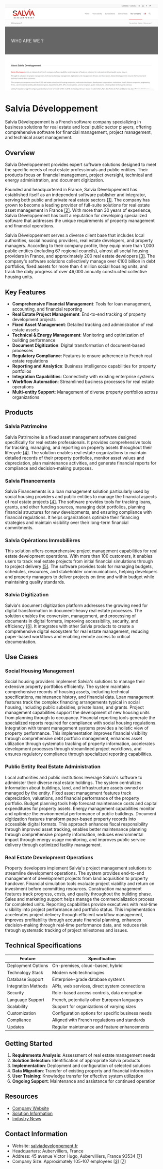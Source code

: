 ![Salvia Développement](assets\salvia-developpement.png)

# Salvia Développement

Salvia Développement is a French software company specializing in business solutions for real estate and local public sector players, offering comprehensive software for financial management, project management, and technical asset management.

## Overview

Salvia Développement provides expert software solutions designed to meet the specific needs of real estate professionals and public entities. Their products focus on financial management, project oversight, technical and energy administration, and document digitization.

Founded and headquartered in France, Salvia Développement has established itself as an independent software publisher and integrator, serving both public and private real estate sectors [[1]](https://www.salviadeveloppement.fr/en/who-are-we/). The company has grown to become a leading provider of full-suite solutions for real estate asset management in France [[2]](https://argos.fund/argos-wityu-announces-the-divestment-of-the-salvia-group/). With more than 30 years of experience, Salvia Développement has built a reputation for developing specialized software that addresses the unique requirements of property management and financial operations.

Salvia Développement serves a diverse client base that includes local authorities, social housing providers, real estate developers, and property managers. According to their company profile, they equip more than 1,000 public entities (including 67 regional councils), almost all social housing providers in France, and approximately 200 real estate developers [[3]](https://www.linkedin.com/company/salvia-d-veloppement/). The company's software solutions collectively manage over €100 billion in debt portfolios, fixed assets for more than 4 million social housing units, and track the daily progress of over 46,000 annually constructed collective housing units.

## Key Features

- **Comprehensive Financial Management**: Tools for loan management, accounting, and financial reporting
- **Real Estate Project Management**: End-to-end tracking of property development projects
- **Fixed Asset Management**: Detailed tracking and administration of real estate assets
- **Technical & Energy Management**: Monitoring and optimization of building performance
- **Document Digitization**: Digital transformation of document-based processes
- **Regulatory Compliance**: Features to ensure adherence to French real estate regulations
- **Reporting and Analytics**: Business intelligence capabilities for property portfolios
- **Integration Capabilities**: Connectivity with existing enterprise systems
- **Workflow Automation**: Streamlined business processes for real estate operations
- **Multi-entity Support**: Management of diverse property portfolios across organizations

## Products

### Salvia Patrimoine

Salvia Patrimoine is a fixed asset management software designed specifically for real estate professionals. It provides comprehensive tools for tracking, managing, and reporting on property assets throughout their lifecycle [[4]](https://www.crunchbase.com/organization/salvia-d%C3%A9veloppement). The solution enables real estate organizations to maintain detailed records of their property portfolios, monitor asset values and depreciation, plan maintenance activities, and generate financial reports for compliance and decision-making purposes.

### Salvia Financements

Salvia Financements is a loan management solution particularly used by social housing providers and public entities to manage the financial aspects of real estate projects [[4]](https://www.crunchbase.com/organization/salvia-d%C3%A9veloppement). The software provides tools for tracking loans, grants, and other funding sources, managing debt portfolios, planning financial structures for new developments, and ensuring compliance with financial regulations. It helps organizations optimize their financing strategies and maintain visibility over their long-term financial commitments.

### Salvia Opérations Immobilières

This solution offers comprehensive project management capabilities for real estate development operations. With more than 100 customers, it enables users to track real estate projects from initial financial simulations through to project delivery [[5]](https://www.salviadeveloppement.fr/en/social-housing/). The software provides tools for managing budgets, schedules, resources, and stakeholder communications, helping developers and property managers to deliver projects on time and within budget while maintaining quality standards.

### Salvia Digitization

Salvia's document digitization platform addresses the growing need for digital transformation in document-heavy real estate processes. The solution enables the conversion, management, and processing of documents in digital formats, improving accessibility, security, and efficiency [[6]](https://www.salviadeveloppement.fr/en/digitization/). It integrates with other Salvia products to create a comprehensive digital ecosystem for real estate management, reducing paper-based workflows and enabling remote access to critical documentation.

## Use Cases

### Social Housing Management

Social housing providers implement Salvia's solutions to manage their extensive property portfolios efficiently. The system maintains comprehensive records of housing assets, including technical specifications, maintenance history, and financial data. Loan management features track the complex financing arrangements typical in social housing, including public subsidies, private loans, and grants. Project management capabilities support the development of new housing units from planning through to occupancy. Financial reporting tools generate the specialized reports required for compliance with social housing regulations. Integration with tenant management systems provides a holistic view of property performance. This implementation improves financial visibility through comprehensive debt portfolio management, enhances asset utilization through systematic tracking of property information, accelerates development processes through streamlined project workflows, and ensures regulatory compliance through specialized reporting capabilities.

### Public Entity Real Estate Administration

Local authorities and public institutions leverage Salvia's software to administer their diverse real estate holdings. The system centralizes information about buildings, land, and infrastructure assets owned or managed by the entity. Fixed asset management features track depreciation, valuations, and financial performance of the property portfolio. Budget planning tools help forecast maintenance costs and capital expenditures for property assets. Energy management capabilities monitor and optimize the environmental performance of public buildings. Document digitization features transform paper-based property records into accessible digital formats. This approach enhances fiscal responsibility through improved asset tracking, enables better maintenance planning through comprehensive property information, reduces environmental impact through energy usage monitoring, and improves public service delivery through optimized facility management.

### Real Estate Development Operations

Property developers implement Salvia's project management solutions to streamline development operations. The system provides end-to-end management of development projects from land acquisition to property handover. Financial simulation tools evaluate project viability and return on investment before committing resources. Construction management features track progress, costs, and quality throughout the building phase. Sales and marketing support helps manage the commercialization process for completed units. Reporting capabilities provide executives with real-time visibility into project performance and portfolio status. This implementation accelerates project delivery through efficient workflow management, improves profitability through accurate financial planning, enhances decision-making through real-time performance data, and reduces risk through systematic tracking of project milestones and issues.

## Technical Specifications

| Feature | Specification |
|---------|---------------|
| Deployment Options | On-premises, cloud-based, hybrid |
| Technology Stack | Modern web technologies |
| Database Support | Enterprise-grade database systems |
| Integration Methods | APIs, web services, direct system connections |
| Security | Role-based access controls, data encryption |
| Language Support | French, potentially other European languages |
| Scalability | Support for organizations of varying sizes |
| Customization | Configuration options for specific business needs |
| Compliance | Aligned with French regulations and standards |
| Updates | Regular maintenance and feature enhancements |

## Getting Started

1. **Requirements Analysis**: Assessment of real estate management needs
2. **Solution Selection**: Identification of appropriate Salvia products
3. **Implementation**: Deployment and configuration of selected solutions
4. **Data Migration**: Transfer of existing property and financial information
5. **User Training**: Knowledge transfer for effective system utilization
6. **Ongoing Support**: Maintenance and assistance for continued operation

## Resources

- [Company Website](https://www.salviadeveloppement.fr/en/)
- [Solution Information](https://www.salviadeveloppement.fr/en/our-partners/)
- [Industry News](https://www.salviadeveloppement.fr/en/blog-2/)

## Contact Information

- Website: [salviadeveloppement.fr](https://www.salviadeveloppement.fr/en/)
- Headquarters: Aubervilliers, France
- Address: 45 avenue Victor Hugo, Aubervilliers, France 93534 [[7]](https://contactout.com/company/salvia-developpement-2850)
- Company Size: Approximately 105-107 employees [[3]](https://www.linkedin.com/company/salvia-d-veloppement/) [[7]](https://contactout.com/company/salvia-developpement-2850)
